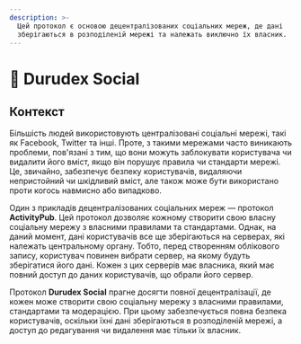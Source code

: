 ```yaml
---
description: >-
  Цей протокол є основою децентралізованих соціальних мереж, де дані
  зберігаються в розподіленій мережі та належать виключно їх власник.
---
```


# 👥 Durudex Social

## Контекст

Більшість людей використовують централізовані соціальні мережі, такі як Facebook, Twitter та інші. Проте, з такими мережами часто виникають проблеми, пов'язані з тим, що вони можуть заблокувати користувача чи видалити його вміст, якщо він порушує правила чи стандарти мережі. Це, звичайно, забезпечує безпеку користувачів, видаляючи непристойний чи шкідливий вміст, але також може бути використано проти когось навмисно або випадково.

Один з прикладів децентралізованих соціальних мереж — протокол **ActivityPub**. Цей протокол дозволяє кожному створити свою власну соціальну мережу з власними правилами та стандартами. Однак, на даний момент, дані користувачів все ще зберігаються на серверах, які належать центральному органу. Тобто, перед створенням облікового запису, користувач повинен вибрати сервер, на якому будуть зберігатися його дані. Кожен з цих серверів має власника, який має повний доступ до даних користувачів, що обрали його сервер.

Протокол **Durudex Social** прагне досягти повної децентралізації, де кожен може створити свою соціальну мережу з власними правилами, стандартами та модерацією. При цьому забезпечується повна безпека користувачів, оскільки їхні дані зберігаються в розподіленій мережі, а доступ до редагування чи видалення має тільки їх власник.

